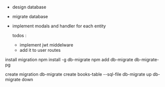 
- design database 
- migrate database

- implement modals and handler for each entity 

  todos :
    - implement jwt middelware
    - add it to user routes    










install migration 
    npm install -g db-migrate
    npm  add db-migrate db-migrate-pg

create migration 
    db-migrate create books-table --sql-file
    db-migrate up
    db-migrate down